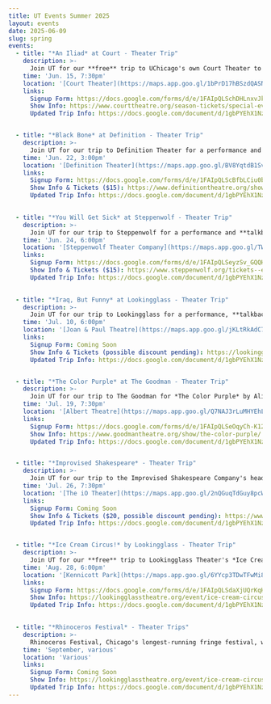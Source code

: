 ```yaml
---
title: UT Events Summer 2025
layout: events
date: 2025-06-09
slug: spring
events:
  - title: "*An Iliad* at Court - Theater Trip"
    description: >-
      Join UT for our **free** trip to UChicago's own Court Theater to see their award-winning production of *An Iliad* by Lisa Peterson and Denis O’Hare. 
    time: 'Jun. 15, 7:30pm'
    location: '[Court Theater](https://maps.app.goo.gl/1bPrD17hBSzdQASN9)'
    links:
      Signup Form: https://docs.google.com/forms/d/e/1FAIpQLSchDHLnxvJkBYbAB0kHh1_gJ8ymM_qr_rYfBsQoBh8pIDgdAA/viewform?usp=header
      Show Info: https://www.courttheatre.org/season-tickets/special-event/an-iliad-2025/
      Updated Trip Info: https://docs.google.com/document/d/1gbPYEhX1NzTID8Vz_bZWjo3z0TaWgLvUI7uxLswBvhQ/edit?usp=sharing


  - title: "*Black Bone* at Definition - Theater Trip"
    description: >-
      Join UT for our trip to Definition Theater for a performance and **talkback** of *Black Bone* by Tina Fakhrid-Deen. Just steps off campus, this show features the lighting design of our TAPS Lighting Manager (Garrett Bell) and UT Chair (Emily Curran)!
    time: 'Jun. 22, 3:00pm'
    location: '[Definition Theater](https://maps.app.goo.gl/BV8YqtdB1SvHVSDh6)'
    links:
      Signup Form: https://docs.google.com/forms/d/e/1FAIpQLScBfbLCiu0b__LIjFSAJUrDhm8uxKCs69fmXmKzuov9wkWZiQ/viewform
      Show Info & Tickets ($15): https://www.definitiontheatre.org/shows/bone
      Updated Trip Info: https://docs.google.com/document/d/1gbPYEhX1NzTID8Vz_bZWjo3z0TaWgLvUI7uxLswBvhQ/edit?usp=sharing
  

  - title: "*You Will Get Sick* at Steppenwolf - Theater Trip"
    description: >-
      Join UT for our trip to Steppenwolf for a performance and **talkback** of *You Will Get Sick* by Noah Diaz. 
    time: 'Jun. 24, 6:00pm'
    location: '[Steppenwolf Theater Company](https://maps.app.goo.gl/TW1AYyCtHq9qakaf8)'
    links:
      Signup Form: https://docs.google.com/forms/d/e/1FAIpQLSeyzSv_GQQHOljW3d-Xfpbg8KM2kkOTRxGE137x-DukZsB5nw/viewform
      Show Info & Tickets ($15): https://www.steppenwolf.org/tickets--events/seasons-/2024-25/you-will-get-sick/
      Updated Trip Info: https://docs.google.com/document/d/1gbPYEhX1NzTID8Vz_bZWjo3z0TaWgLvUI7uxLswBvhQ/edit?usp=sharing
  

  - title: "*Iraq, But Funny* at Lookingglass - Theater Trip"
    description: >-
      Join UT for our trip to Lookingglass for a performance, **talkback**, and **[SWANA Night](https://lookingglasstheatre.org/event/swana-night-at-lookingglass/)** of *Iraq, But Funny* by Atra Asdou. 
    time: 'Jul. 10, 6:00pm'
    location: '[Joan & Paul Theatre](https://maps.app.goo.gl/jKLtRkAdC7rarCAo9)'
    links:
      Signup Form: Coming Soon
      Show Info & Tickets (possible discount pending): https://lookingglasstheatre.org/event/iraq-but-funny/
      Updated Trip Info: https://docs.google.com/document/d/1gbPYEhX1NzTID8Vz_bZWjo3z0TaWgLvUI7uxLswBvhQ/edit?usp=sharing


  - title: "*The Color Purple* at The Goodman - Theater Trip"
    description: >-
      Join UT for our trip to The Goodman for *The Color Purple* by Alice Walker. Tickets will be $10 and must be purchased through UT Committee (See form for more details).
    time: 'Jul. 19, 7:30pm'
    location: '[Albert Theatre](https://maps.app.goo.gl/Q7NAJ3rLuMHYEhLT7)'
    links:
      Signup Form: https://docs.google.com/forms/d/e/1FAIpQLSeOqyCh-K12nahKmeQHoisjFLtaGx8OYhmut00zrKChMf-FAQ/viewform?usp=header
      Show Info: https://www.goodmantheatre.org/show/the-color-purple/
      Updated Trip Info: https://docs.google.com/document/d/1gbPYEhX1NzTID8Vz_bZWjo3z0TaWgLvUI7uxLswBvhQ/edit?usp=sharing


  - title: "*Improvised Shakespeare* - Theater Trip"
    description: >-
      Join UT for our trip to the Improvised Shakespeare Company's headline show!
    time: 'Jul. 26, 7:30pm'
    location: '[The iO Theater](https://maps.app.goo.gl/2nQGuqTdGuy8pcWj6)'
    links:
      Signup Form: Coming Soon
      Show Info & Tickets ($20, possible discount pending): https://www.improvisedshakespeare.com/chicago
      Updated Trip Info: https://docs.google.com/document/d/1gbPYEhX1NzTID8Vz_bZWjo3z0TaWgLvUI7uxLswBvhQ/edit?usp=sharing


  - title: "*Ice Cream Circus!* by Lookingglass - Theater Trip"
    description: >-
      Join UT for our **free** trip to Lookingglass Theater's *Ice Cream Circus!* in Kennicott Park, at 45th and Woodlawn.
    time: 'Aug. 28, 6:00pm'
    location: '[Kennicott Park](https://maps.app.goo.gl/6YYcp3TDwTFwMi8GA)'
    links:
      Signup Form: https://docs.google.com/forms/d/e/1FAIpQLSdaXjUQrKqHFccAB9cNr6qcO9NEhITGoWH83uIVaaIqb1grTQ/viewform?usp=header
      Show Info: https://lookingglasstheatre.org/event/ice-cream-circus/
      Updated Trip Info: https://docs.google.com/document/d/1gbPYEhX1NzTID8Vz_bZWjo3z0TaWgLvUI7uxLswBvhQ/edit?usp=sharing
  

  - title: "*Rhinoceros Festival* - Theater Trips"
    description: >-
      Rhinoceros Festival, Chicago's longest-running fringe festival, will be taking place from Spetember 1st through 29th! UT will likely be hosting several theater trips to see various shows over this period, and we also encourage you to go see some of them yourself! One of their theaters is just off of the Red Line and another is just off of the Blue Line.
    time: 'September, various'
    location: 'Various'
    links:
      Signup Form: Coming Soon
      Show Info: https://lookingglasstheatre.org/event/ice-cream-circus/
      Updated Trip Info: https://docs.google.com/document/d/1gbPYEhX1NzTID8Vz_bZWjo3z0TaWgLvUI7uxLswBvhQ/edit?usp=sharing
---
```

